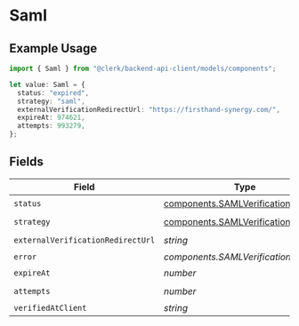 # Saml

## Example Usage

```typescript
import { Saml } from "@clerk/backend-api-client/models/components";

let value: Saml = {
  status: "expired",
  strategy: "saml",
  externalVerificationRedirectUrl: "https://firsthand-synergy.com/",
  expireAt: 974621,
  attempts: 993279,
};
```

## Fields

| Field                                                                                      | Type                                                                                       | Required                                                                                   | Description                                                                                |
| ------------------------------------------------------------------------------------------ | ------------------------------------------------------------------------------------------ | ------------------------------------------------------------------------------------------ | ------------------------------------------------------------------------------------------ |
| `status`                                                                                   | [components.SAMLVerificationStatus](../../models/components/samlverificationstatus.md)     | :heavy_check_mark:                                                                         | N/A                                                                                        |
| `strategy`                                                                                 | [components.SAMLVerificationStrategy](../../models/components/samlverificationstrategy.md) | :heavy_check_mark:                                                                         | N/A                                                                                        |
| `externalVerificationRedirectUrl`                                                          | *string*                                                                                   | :heavy_check_mark:                                                                         | N/A                                                                                        |
| `error`                                                                                    | *components.SAMLVerificationError*                                                         | :heavy_minus_sign:                                                                         | N/A                                                                                        |
| `expireAt`                                                                                 | *number*                                                                                   | :heavy_check_mark:                                                                         | N/A                                                                                        |
| `attempts`                                                                                 | *number*                                                                                   | :heavy_check_mark:                                                                         | N/A                                                                                        |
| `verifiedAtClient`                                                                         | *string*                                                                                   | :heavy_minus_sign:                                                                         | N/A                                                                                        |
